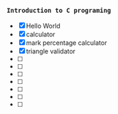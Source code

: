 ### `Introduction to C programing`

- [x] Hello World
- [x] calculator
- [x] mark percentage calculator
- [x] triangle validator
- [ ]
- [ ]
- [ ]
- [ ]
- [ ]
- [ ]
- [ ]
